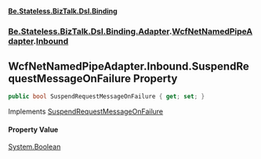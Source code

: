 #### [Be.Stateless.BizTalk.Dsl.Binding](README.md 'README')
### [Be.Stateless.BizTalk.Dsl.Binding.Adapter](Be.Stateless.BizTalk.Dsl.Binding.Adapter.md 'Be.Stateless.BizTalk.Dsl.Binding.Adapter').[WcfNetNamedPipeAdapter](WcfNetNamedPipeAdapter.md 'Be.Stateless.BizTalk.Dsl.Binding.Adapter.WcfNetNamedPipeAdapter').[Inbound](WcfNetNamedPipeAdapter.Inbound.md 'Be.Stateless.BizTalk.Dsl.Binding.Adapter.WcfNetNamedPipeAdapter.Inbound')

## WcfNetNamedPipeAdapter.Inbound.SuspendRequestMessageOnFailure Property

```csharp
public bool SuspendRequestMessageOnFailure { get; set; }
```

Implements [SuspendRequestMessageOnFailure](IAdapterConfigInboundSuspendRequestMessageOnFailure.SuspendRequestMessageOnFailure.md 'Be.Stateless.BizTalk.Dsl.Binding.Adapter.IAdapterConfigInboundSuspendRequestMessageOnFailure.SuspendRequestMessageOnFailure')

#### Property Value
[System.Boolean](https://docs.microsoft.com/en-us/dotnet/api/System.Boolean 'System.Boolean')